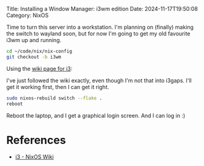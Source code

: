 Title: Installing a Window Manager: i3wm edition
Date: 2024-11-17T19:50:08
Category: NixOS

Time to turn this server into a workstation. I'm planning on (finally) making the switch to wayland soon, but for now I'm going to get my old favourite i3wm up and running.

```bash
cd ~/code/nix/nix-config
git checkout -b i3wm
```

Using the [wiki page for i3](https://nixos.wiki/wiki/I3):

<!-- TODO Link to commit 692448f -->

I've just followed the wiki exactly, even though I'm not that into i3gaps. I'll get it working first, then I can get it right.

```bash
sudo nixos-rebuild switch --flake .
reboot
```

Reboot the laptop, and I get a graphical login screen. And I can log in :)

# References

- [i3 - NixOS Wiki](https://nixos.wiki/wiki/I3)
